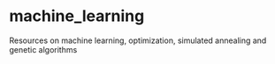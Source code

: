 # machine_learning
Resources on machine learning, optimization, simulated annealing and genetic algorithms
